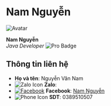 # Nam Nguyễn

![Avatar](path_to_avatar.gif)

**Nam Nguyễn**  
*Java Developer* ![Pro Badge](https://img.shields.io/badge/PRO-blue)

## Thông tin liên hệ

- **Họ và tên**: Nguyễn Văn Nam
- ![Zalo Icon](path_to_zalo_icon.svg) **Zalo**:  
- [![Facebook](https://img.icons8.com/ios-filled/50/000000/facebook--v1.png)](https://www.facebook.com/nam250502/) **Facebook**: [Nam Nguyễn](https://www.facebook.com/nam250502/)
- ![Phone Icon](https://img.icons8.com/ios-filled/50/000000/phone.png) **SDT**: 0389510507
